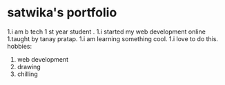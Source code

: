 # satwika's portfolio

1.i am b tech 1 st year student .
1.i started my web development online
1.taught by tanay pratap.
1.i am learning something cool.
1.i love to do this.
hobbies:
1. web development
1. drawing
2. chilling